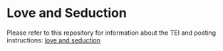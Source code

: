 # Love and Seduction

Please refer to this repository for information about the TEI and posting instructions: [love and seduction](https://github.com/CDRH/data_ncs_loveandseduction)
